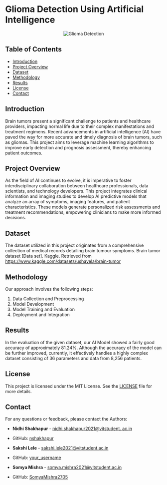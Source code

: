 
# Glioma Detection Using Artificial Intelligence

<div align="center">
  <img src="![glioma Medium](https://github.com/nshakhapur/Glioma_Detection_Using_Artificial_Intelligence/assets/96770503/34713693-fcda-41a3-bda9-cc3d71e1d699)" alt="Glioma Detection">
</div>


## Table of Contents
- [Introduction](#introduction)
- [Project Overview](#project-overview)
- [Dataset](#dataset)
- [Methodology](#methodology)
- [Results](#results)
- [License](#license)
- [Contact](#contact)

## Introduction
Brain tumors present a significant challenge to patients and healthcare providers, impacting normal life due to their complex manifestations and treatment regimens. Recent advancements in artificial intelligence (AI) have paved the way for more accurate and timely diagnosis of brain tumors, such as gliomas. This project aims to leverage machine learning algorithms to improve early detection and prognosis assessment, thereby enhancing patient outcomes.

## Project Overview
As the field of AI continues to evolve, it is imperative to foster interdisciplinary collaboration between healthcare professionals, data scientists, and technology developers. This project integrates clinical information and imaging studies to develop AI predictive models that analyze an array of symptoms, imaging features, and patient characteristics. These models generate personalized risk assessments and treatment recommendations, empowering clinicians to make more informed decisions.

## Dataset
The dataset utilized in this project originates from a comprehensive collection of medical records detailing brain tumour symptoms. Brain tumor dataset [Data set]. Kaggle. Retrieved from https://www.kaggle.com/datasets/ushavela/brain-tumor

## Methodology
Our approach involves the following steps:
1. Data Collection and Preprocessing
2. Model Development
3. Model Training and Evaluation
4. Deployment and Integration

## Results
In the evaluation of the given dataset, our AI Model showed a fairly good accuracy of approximately 81.24%. Although the accuracy of the model can be further improved, currently, it effectively handles a highly complex dataset consisting of 36 parameters and data from 8,256 patients.

## License
This project is licensed under the MIT License. See the [LICENSE](path_to_license) file for more details.

## Contact
For any questions or feedback, please contact the Authors:
- **Nidhi Shakhapur** - [nidhi.shakhapur2021@vitstudent. ac.in](mailto:nidhi.shakhapur2021@vitstudent.ac.in)
- GitHub: [nshakhapur](https://github.com/nshakhapur)

- **Sakshi Lele** - [sakshi.lele2021@vitstudent.ac.in](mailto:sakshi.lele2021@vitstudent.ac.in)
- GitHub: [your_username](https://github.com/your_username)

- **Somya Mishra** - [somya.mishra2021@vitstudent.ac.in](mailto:somya.mishra2021@vitstudent.ac.in)
- GitHub: [SomyaMishra2705](https://github.com/SomyaMishra2705)

